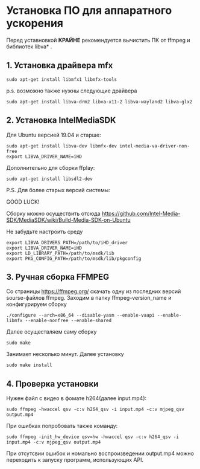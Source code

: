 # Установка ПО для аппаратного ускорения

Перед уставновкой **КРАЙНЕ** рекомендуется вычистить ПК от ffmpeg и библиотек libva* .

## 1. Установка драйвера mfx

```
sudo apt-get install libmfx1 libmfx-tools
```
p.s. возможно также нужны следующие драйвера

```
sudo apt-get install libva-drm2 libva-x11-2 libva-wayland2 libva-glx2
```
## 2. Установка IntelMediaSDK

Для Ubuntu версией 19.04 и старше:

```
sudo apt-get install libva-dev libmfx-dev intel-media-va-driver-non-free
export LIBVA_DRIVER_NAME=iHD

```
Дополнительно для сборки ffplay:

```
sudo apt-get install libsdl2-dev
```

P.S. Для более старых версий системы:

GOOD LUCK!

Сборку можно осуществить отсюда
https://github.com/Intel-Media-SDK/MediaSDK/wiki/Build-Media-SDK-on-Ubuntu

Не забудьте настроить среду
```
export LIBVA_DRIVERS_PATH=/path/to/iHD_driver
export LIBVA_DRIVER_NAME=iHD
export LD_LIBRARY_PATH=/path/to/msdk/lib
export PKG_CONFIG_PATH=/path/to/msdk/lib/pkgconfig
```
## 3. Ручная сборка FFMPEG

Со страницы https://ffmpeg.org/ скачать одну из последних версий sourse-файлов ffmpeg.
Заходим в папку ffmpeg-version_name и конфигурируем сборку

```
./configure --arch=x86_64 --disable-yasm --enable-vaapi --enable-libmfx --enable-nonfree --enable-shared
```
Далее осуществляем саму сборку
```
sudo make
```
Занимает несколько минут. Далее установку

```
sudo make install
```
## 4. Проверка установки

Нужен файл с видео в фомате h264(далее input.mp4):

```
sudo ffmpeg -hwaccel qsv -c:v h264_qsv -i input.mp4 -c:v mjpeg_qsv output.mp4
```
При ошибках попробовать также команду:
```
sudo ffmpeg -init_hw_device qsv=hw -hwaccel qsv -c:v h264_qsv -i input.mp4 -c:v mjpeg_qsv output.mp4
```
При отсутсвии ошибок и номально воспроизведении output.mp4 можно переходить к запуску программ, использующих API.
